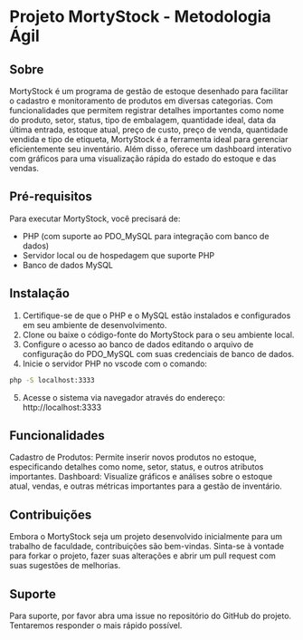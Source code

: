 # Projeto MortyStock - Metodologia Ágil

## Sobre
MortyStock é um programa de gestão de estoque desenhado para facilitar o cadastro e monitoramento de produtos em diversas categorias. Com funcionalidades que permitem registrar detalhes importantes como nome do produto, setor, status, tipo de embalagem, quantidade ideal, data da última entrada, estoque atual, preço de custo, preço de venda, quantidade vendida e tipo de etiqueta, MortyStock é a ferramenta ideal para gerenciar eficientemente seu inventário. Além disso, oferece um dashboard interativo com gráficos para uma visualização rápida do estado do estoque e das vendas.

## Pré-requisitos
Para executar MortyStock, você precisará de:

* PHP (com suporte ao PDO_MySQL para integração com banco de dados)
* Servidor local ou de hospedagem que suporte PHP
* Banco de dados MySQL

## Instalação
1. Certifique-se de que o PHP e o MySQL estão instalados e configurados em seu ambiente de desenvolvimento.
2. Clone ou baixe o código-fonte do MortyStock para o seu ambiente local.
3. Configure o acesso ao banco de dados editando o arquivo de configuração do PDO_MySQL com suas credenciais de banco de dados.
4. Inicie o servidor PHP no vscode com o comando:
```bash 
php -S localhost:3333
``` 
5. Acesse o sistema via navegador através do endereço: http://localhost:3333

## Funcionalidades
Cadastro de Produtos: Permite inserir novos produtos no estoque, especificando detalhes como nome, setor, status, e outros atributos importantes.
Dashboard: Visualize gráficos e análises sobre o estoque atual, vendas, e outras métricas importantes para a gestão de inventário.

## Contribuições
Embora o MortyStock seja um projeto desenvolvido inicialmente para um trabalho de faculdade, contribuições são bem-vindas. Sinta-se à vontade para forkar o projeto, fazer suas alterações e abrir um pull request com suas sugestões de melhorias.

## Suporte
Para suporte, por favor abra uma issue no repositório do GitHub do projeto. Tentaremos responder o mais rápido possível.